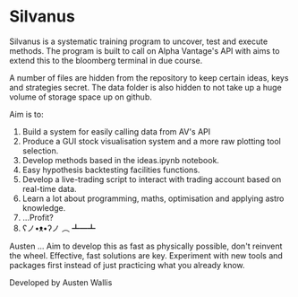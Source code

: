 # Silvanus

Silvanus is a systematic training program to uncover, test and execute methods.
The program is built to call on Alpha Vantage's API with aims to extend this to 
the bloomberg terminal in due course.

A number of files are hidden from the repository to keep certain ideas, keys and
strategies secret. The data folder is also hidden to not take up a huge volume
of storage space up on github. 

Aim is to:

1) Build a system for easily calling data from AV's API
2) Produce a GUI stock visualisation system and a more raw plotting tool selection. 
3) Develop methods based in the ideas.ipynb notebook. 
4) Easy hypothesis backtesting facilities functions. 
5) Develop a live-trading script to interact with trading account based on real-time data.
6) Learn a lot about programming, maths, optimisation and applying astro knowledge.
7) ...Profit?
8) ʕノ•ᴥ•ʔノ ︵ ┻━┻

Austen ... Aim to develop this as fast as physically possible, don't reinvent the wheel.
Effective, fast solutions are key. Experiment with new tools and packages first instead of 
just practicing what you already know. 

Developed by Austen Wallis